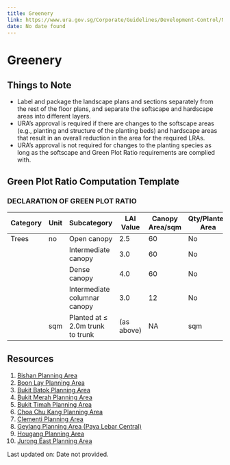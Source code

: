 ```yaml
---
title: Greenery
link: https://www.ura.gov.sg/Corporate/Guidelines/Development-Control/Non-Residential/C-CI/Greenery
date: No date found
---
```


# Greenery

## Things to Note

- Label and package the landscape plans and sections separately from the rest of the floor plans, and separate the softscape and hardscape areas into different layers.
- URA’s approval is required if there are changes to the softscape areas (e.g., planting and structure of the planting beds) and hardscape areas that result in an overall reduction in the area for the required LRAs.
- URA’s approval is not required for changes to the planting species as long as the softscape and Green Plot Ratio requirements are complied with.

## Green Plot Ratio Computation Template

### DECLARATION OF GREEN PLOT RATIO
| Category | Unit | Subcategory | LAI Value | Canopy Area/sqm | Qty/Planted Area | Leaf Area |
|---|---|---|---|---|---|---|
| Trees | no | Open canopy | 2.5 | 60 | No | |
|  |  | Intermediate canopy | 3.0 | 60 | No | |
|  |  | Dense canopy | 4.0 | 60 | No | |
|  |  | Intermediate columnar canopy | 3.0 | 12 | No | |
|  | sqm | Planted at ≤ 2.0m trunk to trunk | (as above) | NA | sqm | |

## Resources

1. [Bishan Planning Area](https://www.ura.gov.sg/-/media/User-Defined/URA-Online/circulars/2014/jun/dc14-lush20/app1-9.pdf)
2. [Boon Lay Planning Area](https://www.ura.gov.sg/-/media/User-Defined/URA-Online/circulars/2014/jun/dc14-lush20/app1-10.pdf)
3. [Bukit Batok Planning Area](https://www.ura.gov.sg/-/media/User-Defined/URA-Online/circulars/2014/jun/dc14-lush20/app1-11.pdf)
4. [Bukit Merah Planning Area](https://www.ura.gov.sg/-/media/User-Defined/URA-Online/circulars/2014/jun/dc14-lush20/app1-12.pdf)
5. [Bukit Timah Planning Area](https://www.ura.gov.sg/-/media/User-Defined/URA-Online/circulars/2014/jun/dc14-lush20/app1-13.pdf)
6. [Choa Chu Kang Planning Area](https://www.ura.gov.sg/-/media/User-Defined/URA-Online/circulars/2014/jun/dc14-lush20/app1-14.pdf)
7. [Clementi Planning Area](https://www.ura.gov.sg/-/media/User-Defined/URA-Online/circulars/2014/jun/dc14-lush20/app1-15.pdf)
8. [Geylang Planning Area (Paya Lebar Central)](https://www.ura.gov.sg/-/media/User-Defined/URA-Online/circulars/2014/jun/dc14-lush20/app1-3.pdf)
9. [Hougang Planning Area](https://www.ura.gov.sg/-/media/User-Defined/URA-Online/circulars/2014/jun/dc14-lush20/app1-16.pdf)
10. [Jurong East Planning Area](https://www.ura.gov.sg/-/media/User-Defined/URA-Online/circulars/2014/jun/dc14-lush20/app1-2.pdf)

Last updated on: Date not provided.

